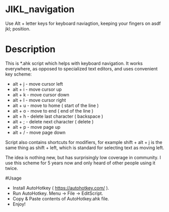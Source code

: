 # JIKL_navigation
Use Alt + letter keys for keyboard naviagtion, keeping your fingers on asdf jkl; position.


# Description

This is *.ahk script which helps with keyboard navigation. It works everywhere, as opposed to specialized text editors, and uses convenient key scheme:

* alt + j - move cursor left
* alt + i - move cursor up
* alt + k - move cursor down
* alt + l - move cursor right
* alt + u - move to home ( start of the line )
* alt + o - move to end ( end of the line )
* alt + h - delete last character ( backspace )
* alt + ; - delete next character ( delete )
* alt + p - move page up
* alt + / - move page down

Script also contains shortcuts for modifiers, for example shift + alt + j is the same thing as shift + left, which is standard for selecting text as moving left.


The idea is nothing new, but has surprisingly low coverage in community. I use this scheme for 5 years now and only heard of other people using it twice.

#Usage

* Install AutoHotkey ( https://autohotkey.com/ ).
* Run AutoHotkey. Menu -> File -> EditScript.
* Copy & Paste contents of AutoHotkey.ahk file.
* Enjoy!
